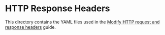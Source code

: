 # HTTP Response Headers

This directory contains the YAML files used in the [Modify HTTP request and response headers](https://docs.nginx.com/nginx-gateway-fabric/how-to/traffic-management/request-response-headers/) guide.
